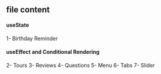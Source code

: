 ## file content

#### useState

1- Birthday Reminder

#### useEffect and Conditional Rendering

2- Tours
3- Reviews
4- Questions
5- Menu
6- Tabs
7- Slider
